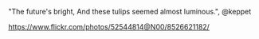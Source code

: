 "The future's bright, And these tulips seemed almost luminous.", @keppet

https://www.flickr.com/photos/52544814@N00/8526621182/